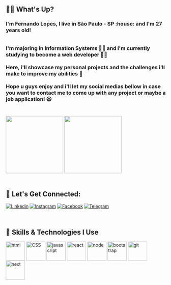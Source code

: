 ## :raising_hand_man: What's Up?

<h3> I'm Fernando Lopes, I live in São Paulo - SP :house: and I'm 27 years old!
  <br><br>

I'm majoring in Information Systems :student: and i'm currently studying to become a web developer :technologist:
<br><br>
Here, i'll showcase my personal projects and the challenges i'll make to improve my abilities :ledger:
<br><br>
Hope u guys enjoy and i'll let my social medias bellow in case you want to contact me to come up with any project or maybe a job application! :laughing:
              <h3>

<br>

<div>
  
<img height="180em" src="https://github-readme-stats.vercel.app/api?username=einand0&theme=dark&show_icons=true"/>
<img height="180em" src="https://github-readme-stats.vercel.app/api/top-langs/?username=einand0&theme=dark"/>
  
</div>

<br>

## :speech_balloon: Let's Get Connected:

[![Linkedin](https://img.shields.io/badge/LinkedIn-0077B5?style=for-the-badge&logo=linkedin&logoColor=white)](https://www.linkedin.com/in/fernandolopess/)
[![Instagram](https://img.shields.io/badge/Instagram-E4405F?style=for-the-badge&logo=instagram&logoColor=white)](https://instagram.com/einando)
[![Facebook](https://img.shields.io/badge/Facebook-1877F2?style=for-the-badge&logo=facebook&logoColor=white)](https://www.facebook.com/fernando.lopess/)
[![Telegram](https://img.shields.io/badge/Telegram-2CA5E0?style=for-the-badge&logo=telegram&logoColor=white)](21975511097)

<br>

## :file_folder: Skills & Technologies I Use

<div>
 <img align="center" alt="html" height="60" width="60" src="https://cdn.jsdelivr.net/gh/devicons/devicon/icons/html5/html5-original-wordmark.svg" />
 <img align="center" alt="CSS" height="60" width="60" src="https://cdn.jsdelivr.net/gh/devicons/devicon/icons/css3/css3-original-wordmark.svg" />
 <img align="center" alt="javascript" height="60" width="60" src="https://cdn.jsdelivr.net/gh/devicons/devicon/icons/javascript/javascript-original.svg" />
 <img align="center" alt="react" height="60" width="60" src="https://cdn.jsdelivr.net/gh/devicons/devicon/icons/react/react-original-wordmark.svg" />
 <img align="center" alt="node" height="60" width="60" src="https://cdn.jsdelivr.net/gh/devicons/devicon/icons/nodejs/nodejs-original-wordmark.svg" />
 <img align="center" alt="bootstrap" height="60" width="60" src="https://cdn.jsdelivr.net/gh/devicons/devicon/icons/bootstrap/bootstrap-plain-wordmark.svg" />
 <img align="center" alt="git" height="60" width="60" src="https://cdn.jsdelivr.net/gh/devicons/devicon/icons/git/git-plain-wordmark.svg" />
 <img align="center" alt="next" height="60" width="60" src="https://cdn.jsdelivr.net/gh/devicons/devicon/icons/nextjs/nextjs-original-wordmark.svg" />

</div>
